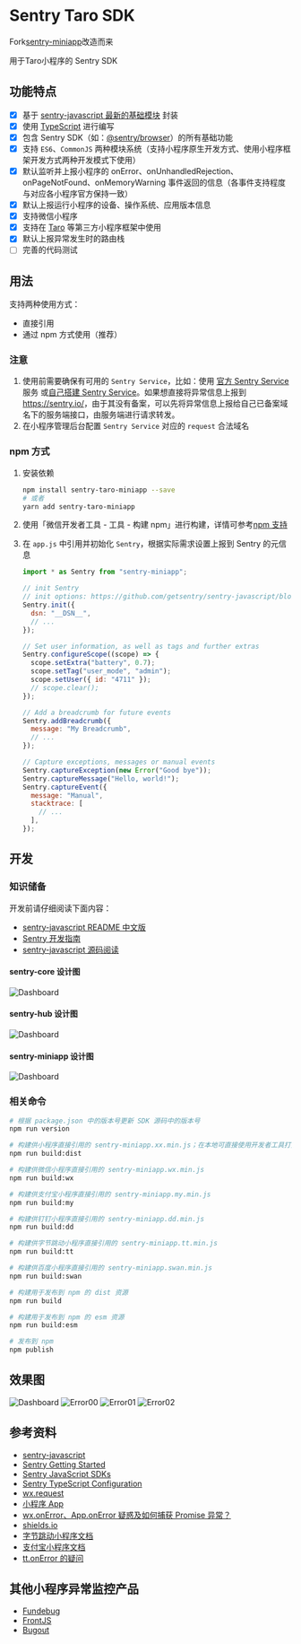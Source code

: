# Sentry Taro SDK
Fork[sentry-miniapp](https://github.com/lizhiyao/sentry-miniapp)改造而来

用于Taro小程序的 Sentry SDK

## 功能特点

- [x] 基于 [sentry-javascript 最新的基础模块](https://github.com/getsentry/sentry-javascript) 封装
- [x] 使用 [TypeScript](https://www.typescriptlang.org/) 进行编写
- [x] 包含 Sentry SDK（如：[@sentry/browser](https://github.com/getsentry/sentry-javascript/tree/master/packages/browser)）的所有基础功能
- [x] 支持 `ES6`、`CommonJS` 两种模块系统（支持小程序原生开发方式、使用小程序框架开发方式两种开发模式下使用）
- [x] 默认监听并上报小程序的 onError、onUnhandledRejection、onPageNotFound、onMemoryWarning 事件返回的信息（各事件支持程度与对应各小程序官方保持一致）
- [x] 默认上报运行小程序的设备、操作系统、应用版本信息
- [x] 支持微信小程序
- [x] 支持在 [Taro](https://taro.aotu.io/) 等第三方小程序框架中使用
- [x] 默认上报异常发生时的路由栈
- [ ] 完善的代码测试

## 用法

支持两种使用方式：

- 直接引用
- 通过 npm 方式使用（推荐）

### 注意

1. 使用前需要确保有可用的 `Sentry Service`，比如：使用 [官方 Sentry Service](https://sentry.io/welcome/) 服务 或[自己搭建 Sentry Service](https://docs.sentry.io/server/)。如果想直接将异常信息上报到 <https://sentry.io/>，由于其没有备案，可以先将异常信息上报给自己已备案域名下的服务端接口，由服务端进行请求转发。
2. 在小程序管理后台配置 `Sentry Service` 对应的 `request` 合法域名

### npm 方式

1. 安装依赖

   ```bash
   npm install sentry-taro-miniapp --save
   # 或者
   yarn add sentry-taro-miniapp
   ```

2. 使用「微信开发者工具 - 工具 - 构建 npm」进行构建，详情可参考[npm 支持](https://developers.weixin.qq.com/miniprogram/dev/devtools/npm.html)

3. 在 `app.js` 中引用并初始化 `Sentry`，根据实际需求设置上报到 Sentry 的元信息

   ```js
   import * as Sentry from "sentry-miniapp";

   // init Sentry
   // init options: https://github.com/getsentry/sentry-javascript/blob/master/packages/types/src/options.ts
   Sentry.init({
     dsn: "__DSN__",
     // ...
   });

   // Set user information, as well as tags and further extras
   Sentry.configureScope((scope) => {
     scope.setExtra("battery", 0.7);
     scope.setTag("user_mode", "admin");
     scope.setUser({ id: "4711" });
     // scope.clear();
   });

   // Add a breadcrumb for future events
   Sentry.addBreadcrumb({
     message: "My Breadcrumb",
     // ...
   });

   // Capture exceptions, messages or manual events
   Sentry.captureException(new Error("Good bye"));
   Sentry.captureMessage("Hello, world!");
   Sentry.captureEvent({
     message: "Manual",
     stacktrace: [
       // ...
     ],
   });
   ```

## 开发

### 知识储备

开发前请仔细阅读下面内容：

- [sentry-javascript README 中文版](https://www.yuque.com/lizhiyao/dxydance/sentry-javascript-readme-cn)
- [Sentry 开发指南](https://www.yuque.com/lizhiyao/dxydance/sentry-develop-guide)
- [sentry-javascript 源码阅读](https://www.yuque.com/lizhiyao/dxydance/sentry-javascript-src)

#### sentry-core 设计图

![Dashboard](docs/sentry-core.png)

#### sentry-hub 设计图

![Dashboard](docs/sentry-hub.png)

#### sentry-miniapp 设计图

![Dashboard](docs/sentry-miniapp.png)

### 相关命令

```bash
# 根据 package.json 中的版本号更新 SDK 源码中的版本号
npm run version

# 构建供小程序直接引用的 sentry-miniapp.xx.min.js；在本地可直接使用开发者工具打开 examples 下具体项目进行调试
npm run build:dist

# 构建供微信小程序直接引用的 sentry-miniapp.wx.min.js
npm run build:wx

# 构建供支付宝小程序直接引用的 sentry-miniapp.my.min.js
npm run build:my

# 构建供钉钉小程序直接引用的 sentry-miniapp.dd.min.js
npm run build:dd

# 构建供字节跳动小程序直接引用的 sentry-miniapp.tt.min.js
npm run build:tt

# 构建供百度小程序直接引用的 sentry-miniapp.swan.min.js
npm run build:swan

# 构建用于发布到 npm 的 dist 资源
npm run build

# 构建用于发布到 npm 的 esm 资源
npm run build:esm

# 发布到 npm
npm publish
```

## 效果图

![Dashboard](docs/screenshot/sentry-admin.png)
![Error00](docs/screenshot/sentry-error-00.png)
![Error01](docs/screenshot/sentry-error-01.png)
![Error02](docs/screenshot/sentry-error-02.png)

## 参考资料

- [sentry-javascript](https://github.com/getsentry/sentry-javascript)
- [Sentry Getting Started](https://docs.sentry.io/error-reporting/quickstart/?platform=browsernpm)
- [Sentry JavaScript SDKs](http://getsentry.github.io/sentry-javascript/)
- [Sentry TypeScript Configuration](https://github.com/getsentry/sentry-javascript/tree/master/packages/typescript)
- [wx.request](https://developers.weixin.qq.com/miniprogram/dev/api/network/request/wx.request.html)
- [小程序 App](https://developers.weixin.qq.com/miniprogram/dev/reference/api/App.html)
- [wx.onError、App.onError 疑惑及如何捕获 Promise 异常？](https://developers.weixin.qq.com/community/develop/doc/000c8cf5794770272709f38a756000)
- [shields.io](https://shields.io/)
- [字节跳动小程序文档](https://developer.toutiao.com/docs/framework/)
- [支付宝小程序文档](https://docs.alipay.com/mini/developer)
- [tt.onError 的疑问](http://forum.microapp.bytedance.com/topic/2806/tt-onerror-%E7%96%91%E9%97%AE)

## 其他小程序异常监控产品

- [Fundebug](https://www.fundebug.com/)
- [FrontJS](https://www.frontjs.com/home/tour)
- [Bugout](https://bugout.testin.cn/)
